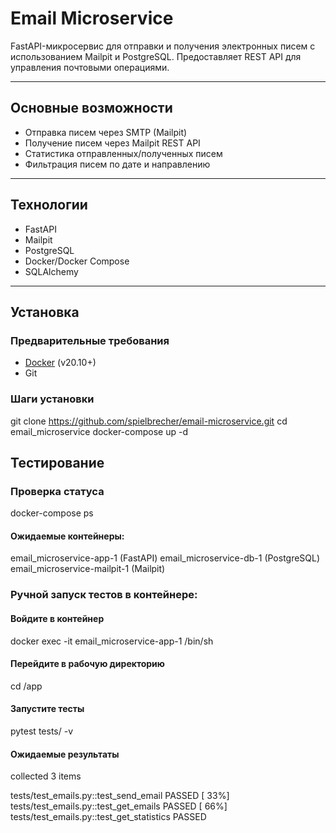 # Email Microservice

FastAPI-микросервис для отправки и получения электронных писем с использованием Mailpit и PostgreSQL. Предоставляет REST API для управления почтовыми операциями.

---

## Основные возможности
- Отправка писем через SMTP (Mailpit)
- Получение писем через Mailpit REST API
- Статистика отправленных/полученных писем
- Фильтрация писем по дате и направлению

---

## Технологии
- FastAPI
- Mailpit
- PostgreSQL
- Docker/Docker Compose
- SQLAlchemy

---

## Установка

### Предварительные требования
- [Docker](https://www.docker.com/)  (v20.10+)
- Git

### Шаги установки

git clone https://github.com/spielbrecher/email-microservice.git
cd email_microservice
docker-compose up -d

## Тестирование

### Проверка статуса 

docker-compose ps

#### Ожидаемые контейнеры:

email_microservice-app-1 (FastAPI)
email_microservice-db-1 (PostgreSQL)
email_microservice-mailpit-1 (Mailpit)

### Ручной запуск тестов в контейнере:

#### Войдите в контейнер
docker exec -it email_microservice-app-1 /bin/sh

#### Перейдите в рабочую директорию
cd /app

#### Запустите тесты
pytest tests/ -v

#### Ожидаемые результаты
collected 3 items

tests/test_emails.py::test_send_email PASSED                                                                                                                                                                                          [ 33%]
tests/test_emails.py::test_get_emails PASSED                                                                                                                                                                                          [ 66%]
tests/test_emails.py::test_get_statistics PASSED